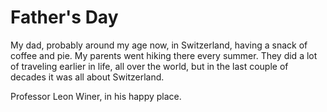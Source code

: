 # Father's Day
My dad, probably around my age now, in Switzerland, having a snack of coffee and pie. My parents went hiking there every summer. They did a lot of traveling earlier in life, all over the world, but in the last couple of decades it was all about Switzerland. 

Professor Leon Winer, in his happy place. 


